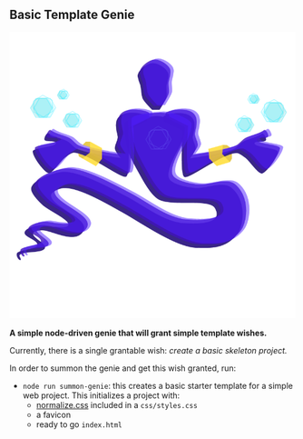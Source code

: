 ## Basic Template Genie ##

![genie logo](/imgs/genie.png)

**A simple node-driven genie that will grant simple template wishes.**

Currently, there is a single grantable wish: _create a basic skeleton project._

In order to summon the genie and get this wish granted, run:
* `node run summon-genie`: this creates a basic starter template for a simple web project. This initializes a project with:
  * [normalize.css](https://necolas.github.io/normalize.css/) included in a `css/styles.css`
  * a favicon
  * ready to go `index.html`
